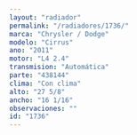 ```yaml
---
layout: "radiador"
permalink: "/radiadores/1736/"
marca: "Chrysler / Dodge"
modelo: "Cirrus"
ano: "2011"
motor: "L4 2.4"
transmision: "Automática"
parte: "438144"
clima: "Con clima"
alto: "27 5/8"
ancho: "16 1/16"
observaciones: ""
id: "1736"
---
```


